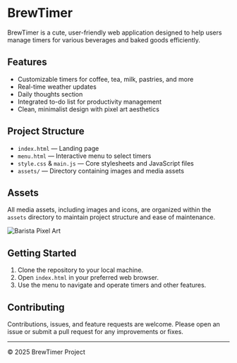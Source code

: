 # BrewTimer

BrewTimer is a cute, user-friendly web application designed to help users manage timers for various beverages and baked goods efficiently.

## Features

- Customizable timers for coffee, tea, milk, pastries, and more  
- Real-time weather updates  
- Daily thoughts section   
- Integrated to-do list for productivity management  
- Clean, minimalist design with pixel art aesthetics

## Project Structure

- `index.html` — Landing page  
- `menu.html` — Interactive menu to select timers  
- `style.css` & `main.js` — Core stylesheets and JavaScript files  
- `assets/` — Directory containing images and media assets  

## Assets

All media assets, including images and icons, are organized within the `assets` directory to maintain project structure and ease of maintenance.

<img src="barista_tst_pnk_22-1.png" alt="Barista Pixel Art" />

## Getting Started

1. Clone the repository to your local machine.  
2. Open `index.html` in your preferred web browser.  
3. Use the menu to navigate and operate timers and other features.

## Contributing

Contributions, issues, and feature requests are welcome. Please open an issue or submit a pull request for any improvements or fixes.

---

© 2025 BrewTimer Project
